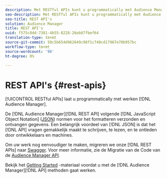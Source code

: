 ```yaml
---
description: Met RESTful APIs kunt u programmatically met Audience Manager werken.
seo-description: Met RESTful APIs kunt u programmatically met Audience Manager werken.
seo-title: REST API's
solution: Audience Manager
title: REST API's
uuid: f575c8dd-7381-4b55-8228-26eb87fbef64
translation-type: tm+mt
source-git-commit: 50c5b654d962649c98f1c740cd17967e70b957bc
workflow-type: tm+mt
source-wordcount: '96'
ht-degree: 0%

---
```



# REST API&#39;s {#rest-apis}

[!UICONTROL RESTful APIs] laat u programmatically met werken [!DNL Audience Manager].

De [!DNL Audience Manager][!DNL REST API] volgende [!DNL JavaScript Object Notation] ([JSON](https://www.json.org/)) normen voor het formatteren verzonden en ontvangen gegevens. Een belangrijk voordeel van [!DNL JSON] is dat het [!DNL API] vragen gemakkelijk maakt te schrijven, te lezen, en te ontleden door ontwikkelaars en machines.

Om uw werk nog eenvoudiger te maken, migreren we onze [!DNL REST APIs] naar [Swagger](https://swagger.io/solutions/api-documentation/). Voor meer informatie, zie de Migratie van de Code van de [Audience Manager API](/help/using/api/api-swagger-migration.md).

Bekijk het [Getting Started](../../api/rest-api-main/aam-api-getting-started.md#getting-started-with-rest-apis) -materiaal voordat u met de [!DNL Audience Manager][!DNL API] methoden gaat werken.